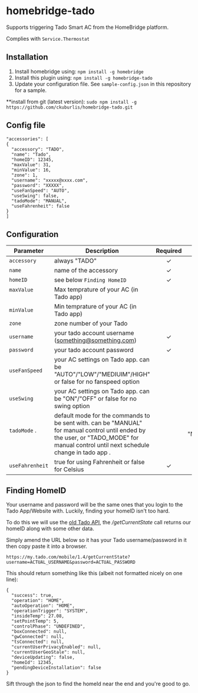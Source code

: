 homebridge-tado
==============

Supports triggering Tado Smart AC from the HomeBridge platform.

Complies with ```Service.Thermostat```

## Installation

1. Install homebridge using: `npm install -g homebridge`
2. Install this plugin using: `npm install -g homebridge-tado`
3. Update your configuration file. See `sample-config.json` in this repository for a sample.

**install from git (latest version): `sudo npm install -g https://github.com/ckuburlis/homebridge-tado.git`

## Config file

```
"accessories": [
{
  "accessory": "TADO",
  "name": "Tado",
  "homeID": 12345,
  "maxValue": 31,
  "minValue": 16,
  "zone": 1,
  "username": "xxxxx@xxxx.com",
  "password": "XXXXX",
  "useFanSpeed": "AUTO",
  "useSwing": false,
  "tadoMode": "MANUAL",
  "useFahrenheit": false
}
]
```
## Configuration

|             Parameter            |                       Description                       | Required |  Default  |
| -------------------------------- | ------------------------------------------------------- |:--------:|:---------:|
| `accessory`                      | always "TADO"                                           |     ✓    |      -    |
| `name`                           | name of the accessory                                   |     ✓    |      -    |
| `homeID`                         | see below ```Finding HomeID```                          |     ✓    |      -    |
| `maxValue`                       | Max temprature of your AC (in Tado app)                 |          |      31   |
| `minValue`                       | Min temprature of your AC (in Tado app)                 |          |      16   |
| `zone`                           | zone number of your Tado                                |          |      1    |
| `username`                       | your tado account username (something@something.com)    |     ✓    |      -    |
| `password`                       | your tado account password                              |     ✓    |      -    |
| `useFanSpeed`                    | your AC settings on Tado app. can be "AUTO"/"LOW"/"MEDIUIM"/HIGH" or false for no fanspeed option         |         |      false    |
| `useSwing`                       | your AC settings on Tado app. can be "ON"/"OFF" or false for no swing option  |          |     false    |
| `tadoMode` .                     | default mode for the commands to be sent with. can be "MANUAL" for manual control until ended by the user, or "TADO_MODE" for manual control until next schedule change in tado app .          |             |  "MANUAL" |
| `useFahrenheit`                  | true for using Fahrenheit or false for Celsius          |     ✓    |      -    |

## Finding HomeID

Your username and password will be the same ones that you login to the Tado App/Website with. Luckily, finding your homeID isn't too hard.

To do this we will use the [old Tado API](http://c-mobberley.com/wordpress/2014/09/28/interacting-with-the-hidden-tado-thermostat-api/), the */getCurrentState* call returns our homeID along with some other data.

Simply amend the URL below so it has your Tado username/password in it then copy paste it into a browser.

`https://my.tado.com/mobile/1.4/getCurrentState?username=ACTUAL_USERNAME&password=ACTUAL_PASSWORD`

This should return something like this (albeit not formatted nicely on one line):

```
{
  "success": true,
  "operation": "HOME",
  "autoOperation": "HOME",
  "operationTrigger": "SYSTEM",
  "insideTemp": 27.08,
  "setPointTemp": 5,
  "controlPhase": "UNDEFINED",
  "boxConnected": null,
  "gwConnected": null,
  "tsConnected": null,
  "currentUserPrivacyEnabled": null,
  "currentUserGeoStale": null,
  "deviceUpdating": false,
  "homeId": 12345,
  "pendingDeviceInstallation": false
}
```

Sift through the json to find the homeId near the end and you're good to go.

